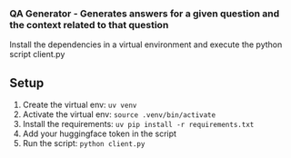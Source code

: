 ### QA Generator - Generates answers for a given question and the context related to that question  
Install the dependencies in a virtual environment and execute the python script client.py

## Setup
1. Create the virtual env: `uv venv`
2. Activate the virtual env: `source .venv/bin/activate`
3. Install the requirements: `uv pip install -r requirements.txt`
4. Add your huggingface token in the script
5. Run the script: `python client.py`

